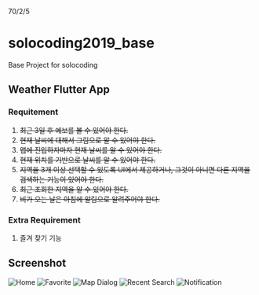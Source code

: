70/2/5

# solocoding2019_base
Base Project for solocoding

## Weather Flutter App

### Requitement
1. ~~최근 3일 후 예보를 볼 수 있어야 한다.~~
1. ~~현재 날씨에 대해서 그림으로 알 수 있어야 한다.~~
1. ~~앱에 진입하자마자 현재 날씨를 알 수 있어야 한다.~~
1. ~~현재 위치를 기반으로 날씨를 알 수 있어야 한다.~~
1. ~~지역을 3개 이상 선택할 수 있도록 UI에서 제공하거나, 그것이 아니면 다른 지역을 검색하는 기능이 있어야 한다.~~
1. ~~최근 조회한 지역을 알 수 있어야 한다.~~
1. ~~비가 오는 날은 아침에 알림으로 알려주어야 한다.~~

### Extra Requirement
1. 즐겨 찾기 기능

## Screenshot

![Home](https://github.com/yoonhok524/solocoding2019_base/blob/master/screenshots/home.png?raw=true)
![Favorite](https://github.com/yoonhok524/solocoding2019_base/blob/master/screenshots/favorite.png?raw=true)
![Map Dialog](https://github.com/yoonhok524/solocoding2019_base/blob/master/screenshots/map_select_dialog.png?raw=true)
![Recent Search](https://github.com/yoonhok524/solocoding2019_base/blob/master/screenshots/recent_search.png?raw=true)
![Notification](https://github.com/yoonhok524/solocoding2019_base/blob/master/screenshots/noti.png?raw=true)
